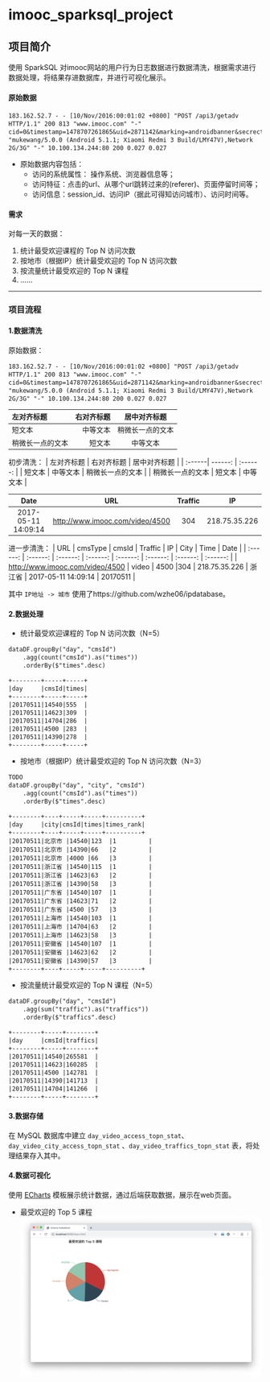 # imooc_sparksql_project

## 项目简介

使用 SparkSQL 对imooc网站的用户行为日志数据进行数据清洗，根据需求进行数据处理，将结果存进数据库，并进行可视化展示。

#### 原始数据
```
183.162.52.7 - - [10/Nov/2016:00:01:02 +0800] "POST /api3/getadv HTTP/1.1" 200 813 "www.imooc.com" "-" cid=0&timestamp=1478707261865&uid=2871142&marking=androidbanner&secrect=a6e8e14701ffe9f6063934780d9e2e6d&token=f51e97d1cb1a9caac669ea8acc162b96 "mukewang/5.0.0 (Android 5.1.1; Xiaomi Redmi 3 Build/LMY47V),Network 2G/3G" "-" 10.100.134.244:80 200 0.027 0.027
```
- 原始数据内容包括：
	- 访问的系统属性： 操作系统、浏览器信息等；
	- 访问特征：点击的url、从哪个url跳转过来的(referer)、页面停留时间等；
	- 访问信息：session_id、访问IP（据此可得知访问城市）、访问时间等。

#### 需求
对每一天的数据：
1. 统计最受欢迎课程的 Top N 访问次数
2. 按地市（根据IP）统计最受欢迎的 Top N 访问次数
3. 按流量统计最受欢迎的 Top N 课程
4. ......

---
### 项目流程

#### 1.数据清洗

原始数据：
```
183.162.52.7 - - [10/Nov/2016:00:01:02 +0800] "POST /api3/getadv HTTP/1.1" 200 813 "www.imooc.com" "-" cid=0&timestamp=1478707261865&uid=2871142&marking=androidbanner&secrect=a6e8e14701ffe9f6063934780d9e2e6d&token=f51e97d1cb1a9caac669ea8acc162b96 "mukewang/5.0.0 (Android 5.1.1; Xiaomi Redmi 3 Build/LMY47V),Network 2G/3G" "-" 10.100.134.244:80 200 0.027 0.027
```
| 左对齐标题 | 右对齐标题 | 居中对齐标题 |
| :------| ------: | :------: |
| 短文本 | 中等文本 | 稍微长一点的文本 |
| 稍微长一点的文本 | 短文本 | 中等文本 |

初步清洗：
| 左对齐标题 | 右对齐标题 | 居中对齐标题 |
| :------| ------: | :------: |
| 短文本 | 中等文本 | 稍微长一点的文本 |
| 稍微长一点的文本 | 短文本 | 中等文本 |

| Date | URL | Traffic| IP |
| :------: | :------: | :------: | :------: |
| 2017-05-11 14:09:14 |	http://www.imooc.com/video/4500	| 304 |218.75.35.226 |

进一步清洗：
| URL | cmsType | cmsId | Traffic | IP | City | Time | Date |
| :------: | :------: | :------: | :------: | :------: | :------: | :------: | :------: |
| http://www.imooc.com/video/4500 | video | 4500 |304 | 218.75.35.226 | 浙江省 | 2017-05-11 14:09:14 | 20170511 |

其中 `IP地址 -> 城市` 使用了https://github.com/wzhe06/ipdatabase。

#### 2.数据处理
- 统计最受欢迎课程的 Top N 访问次数（N=5）
```
dataDF.groupBy("day", "cmsId")
	.agg(count("cmsId").as("times"))
	.orderBy($"times".desc)
```
```
+--------+-----+-----+
|day     |cmsId|times|
+--------+-----+-----+
|20170511|14540|555  |
|20170511|14623|309  |
|20170511|14704|286  |
|20170511|4500 |283  |
|20170511|14390|278  |
+--------+-----+-----+
```
- 按地市（根据IP）统计最受欢迎的 Top N 访问次数（N=3）
``` 
TODO
dataDF.groupBy("day", "city", "cmsId")
	.agg(count("cmsId").as("times"))
	.orderBy($"times".desc)
```
```
+--------+----+-----+-----+----------+
|day     |city|cmsId|times|times_rank|
+--------+----+-----+-----+----------+
|20170511|北京市 |14540|123  |1         |
|20170511|北京市 |14390|66   |2         |
|20170511|北京市 |4000 |66   |3         |
|20170511|浙江省 |14540|115  |1         |
|20170511|浙江省 |14623|63   |2         |
|20170511|浙江省 |14390|58   |3         |
|20170511|广东省 |14540|107  |1         |
|20170511|广东省 |14623|71   |2         |
|20170511|广东省 |4500 |57   |3         |
|20170511|上海市 |14540|103  |1         |
|20170511|上海市 |14704|63   |2         |
|20170511|上海市 |14623|58   |3         |
|20170511|安徽省 |14540|107  |1         |
|20170511|安徽省 |14623|62   |2         |
|20170511|安徽省 |14390|57   |3         |
+--------+----+-----+-----+----------+
```
- 按流量统计最受欢迎的 Top N 课程（N=5）
```
dataDF.groupBy("day", "cmsId")
	.agg(sum("traffic").as("traffics"))
	.orderBy($"traffics".desc)
```
```
+--------+-----+--------+
|day     |cmsId|traffics|
+--------+-----+--------+
|20170511|14540|265581  |
|20170511|14623|160285  |
|20170511|4500 |142781  |
|20170511|14390|141713  |
|20170511|14704|141266  |
+--------+-----+--------+
```

#### 3.数据存储

在 MySQL 数据库中建立 `day_video_access_topn_stat`、 `day_video_city_access_topn_stat` 、`day_video_traffics_topn_stat` 表，将处理结果存入其中。

#### 4.数据可视化
使用 [ECharts](https://echarts.baidu.com) 模板展示统计数据，通过后端获取数据，展示在web页面。
- 最受欢迎的 Top 5 课程
![top 5](top5.png)
